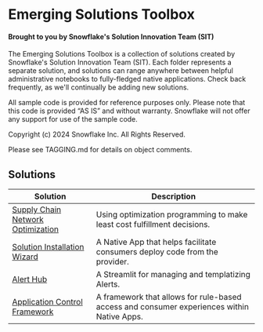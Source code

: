 # Emerging Solutions Toolbox
#### Brought to you by Snowflake's Solution Innovation Team (SIT)
The Emerging Solutions Toolbox is a collection of solutions created by Snowflake's Solution Innovation Team (SIT).  Each folder represents a separate solution, and solutions can range anywhere between helpful administrative notebooks to fully-fledged native applications.  Check back frequently, as we'll continually be adding new solutions.

All sample code is provided for reference purposes only. Please note that this code is provided “AS IS” and without warranty.  Snowflake will not offer any support for use of the sample code.

Copyright (c) 2024 Snowflake Inc. All Rights Reserved.

Please see TAGGING.md for details on object comments.

## Solutions

| Solution | Description |
| --- | --- |
| [Supply Chain Network Optimization](https://github.com/Snowflake-Labs/sfguide-supply-chain-network-optimization/) | Using optimization programming to make least cost fulfillment decisions. |
| [Solution Installation Wizard](https://github.com/Snowflake-Labs/sfguide-solution-installation-wizard/) | A Native App that helps facilitate consumers deploy code from the provider. |
| [Alert Hub](https://github.com/Snowflake-Labs/sfguide-alert-hub/) | A Streamlit for managing and templatizing Alerts. |
| [Application Control Framework](https://github.com/Snowflake-Labs/sfguide-application-control-framework/) | A framework that allows for rule-based access and consumer experiences within Native Apps. |